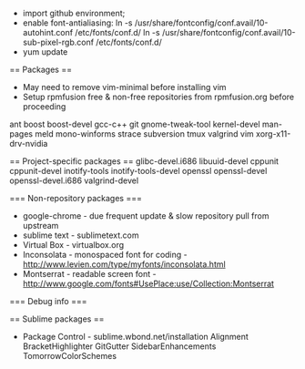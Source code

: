 * import github environment;
* enable font-antialiasing:
   ln -s /usr/share/fontconfig/conf.avail/10-autohint.conf /etc/fonts/conf.d/
   ln -s /usr/share/fontconfig/conf.avail/10-sub-pixel-rgb.conf /etc/fonts/conf.d/
* yum update

== Packages ==
* May need to remove vim-minimal before installing vim
* Setup rpmfusion free & non-free repositories from rpmfusion.org before proceeding

ant
boost boost-devel
gcc-c++
git
gnome-tweak-tool
kernel-devel
man-pages
meld
mono-winforms
strace
subversion
tmux
valgrind
vim
xorg-x11-drv-nvidia

== Project-specific packages ==
glibc-devel.i686
libuuid-devel
cppunit cppunit-devel
inotify-tools inotify-tools-devel
openssl openssl-devel openssl-devel.i686
valgrind-devel


=== Non-repository packages ===
* google-chrome - due frequent update & slow repository pull from upstream
* sublime text - sublimetext.com 
* Virtual Box - virtualbox.org
* Inconsolata - monospaced font for coding - http://www.levien.com/type/myfonts/inconsolata.html
* Montserrat - readable screen font - http://www.google.com/fonts#UsePlace:use/Collection:Montserrat


=== Debug info ===


== Sublime packages ==
* Package Control - sublime.wbond.net/installation
Alignment
BracketHighlighter
GitGutter
SidebarEnhancements
TomorrowColorSchemes
